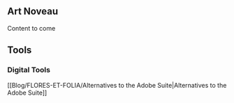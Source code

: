 ## Art Noveau
Content to come

## Tools
### Digital Tools
[[Blog/FLORES-ET-FOLIA/Alternatives to the Adobe Suite|Alternatives to the Adobe Suite]]